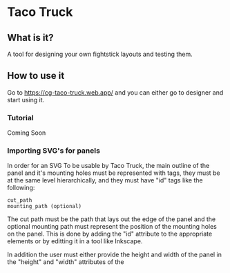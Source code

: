 # Taco Truck

## What is it?

A tool for designing your own fightstick layouts and testing them.

## How to use it

Go to https://cg-taco-truck.web.app/ and you can either go to designer and start using it.

### Tutorial

Coming Soon

### Importing SVG's for panels

In order for an SVG To be usable by Taco Truck, the main outline of the panel and it's mounting holes must be represented with <path> tags, they must be at the same level hierarchically, and they must have "id" tags like the following:

    cut_path
    mounting_path (optional)

The cut path must be the path that lays out the edge of the panel and the optional mounting path must represent the position of the mounting holes on the panel. This is done by adding the "id" attribute to the appropriate elements or by editting it in a tool like Inkscape.

In addition the user must either provide the height and width of the panel in the "height" and "width" attributes of the <svg> tag of the file, or they must enter it manually after they import the SVG. If you need help importing your SVG, please reach out to me.
